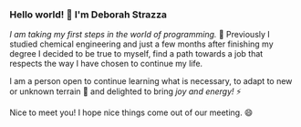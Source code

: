 ### Hello world! 👋 I'm Deborah Strazza

_I am taking my first steps in the world of programming._ 🚀
Previously I studied chemical engineering and just a few months after finishing my degree I decided to be true to myself, find a path towards a job that respects the way I have chosen to continue my life.

I am a person open to continue learning what is necessary, to adapt to new or unknown terrain 🌱 and delighted to bring _joy and energy!_ ⚡

Nice to meet you! I hope nice things come out of our meeting. 😄

<!--
**strazzadc/strazzadc** is a ✨ _special_ ✨ repository because its `README.md` (this file) appears on your GitHub profile.

Here are some ideas to get you started:

- 🔭 I’m currently working on ...
- 🌱 I’m currently learning ...
- 👯 I’m looking to collaborate on ...
- 🤔 I’m looking for help with ...
- 💬 Ask me about ...
- 📫 How to reach me: ...
- 😄 Pronouns: ...
- ⚡ Fun fact: ...
-->
